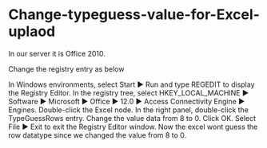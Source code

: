 # Change-typeguess-value-for-Excel-uplaod


In our server it is Office 2010.

Change the registry entry as below

In Windows environments, select Start ► Run and type REGEDIT to display the Registry Editor.
In the registry tree, select HKEY_LOCAL_MACHINE ► Software ► Microsoft ► Office ► 12.0 ► Access Connectivity Engine ► Engines.
Double-click the Excel node.
In the right panel, double-click the TypeGuessRows entry.
Change the value data from 8 to 0.
Click OK.
Select File ► Exit to exit the Registry Editor window.
Now the excel wont guess the row datatype since we changed the value from 8 to 0.
